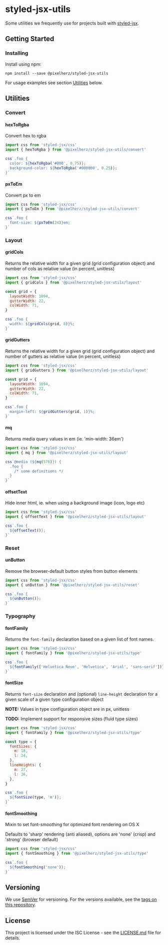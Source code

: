 # styled-jsx-utils

Some utilities we frequently use for projects built with [styled-jsx](https://github.com/zeit/styled-jsx).


## Getting Started

### Installing

Install using npm:

```
npm install --save @pixelherz/styled-jsx-utils
```

For usage examples see section [Utilities](#utilities) below. 


## Utilities

### Convert

#### hexToRgba

Convert hex to rgba

```js
import css from 'styled-jsx/css'
import { hexToRgba } from '@pixelherz/styled-jsx-utils/convert'

css`.foo { 
  color: ${hexToRgba('#000', 0.75)};
  background-color: ${hexToRgba('#000000', 0.25)};
}`
```

#### pxToEm

Convert px to em

```js
import css from 'styled-jsx/css'
import { pxToEm } from '@pixelherz/styled-jsx-utils/convert'

css`.foo { 
  font-size: ${pxToEm(24)}em;
}`
```

### Layout

#### gridCols

Returns the relative width for a given grid (grid configuration object) and number of cols as relative value (in percent, unitless)

```js
import css from 'styled-jsx/css'
import { gridCols } from '@pixelherz/styled-jsx-utils/layout'

const grid = {
  layoutWidth: 1094,
  gutterWidth: 22,
  colWidth: 71,
}

css`.foo {
  width: ${gridCols(grid, 8)}%;
}`
```

#### gridGutters

Returns the relative width for a given grid (grid configuration object) and number of gutters as relative value (in percent, unitless)

```js
import css from 'styled-jsx/css'
import { gridGutters } from '@pixelherz/styled-jsx-utils/layout'

const grid = {
  layoutWidth: 1094,
  gutterWidth: 22,
  colWidth: 71,
}

css`.foo {
  margin-left: ${gridGutters(grid, 1)}%;
}`
```

#### mq

Returns media query values in em (ie. 'min-width: 36em')

```js
import css from 'styled-jsx/css'
import { mq } from '@pixelherz/styled-jsx-utils/layout'

css`@media (${mq(576)}) {
  .foo {
    /* some definitions */
  }
}`
```

#### offsetText 

Hide inner html, ie. when using a background image (icon, logo etc)

```js
import css from 'styled-jsx/css'
import { offsetText } from '@pixelherz/styled-jsx-utils/layout'

css`.foo { 
  ${offsetText()};
}`
```

### Reset

#### unButton

Remove the browser-default button styles from button elements

```js
import css from 'styled-jsx/css'
import { unButton } from '@pixelherz/styled-jsx-utils/reset'

css`.foo { 
  ${unButton()};
}`
```

### Typography

#### fontFamily

Returns the `font-family` declaration based on a given list of font names.

```js
import css from 'styled-jsx/css'
import { fontFamily } from '@pixelherz/styled-jsx-utils/type'

css`.foo { 
  ${fontFamily(['Helvetica Neue', 'Helvetica', 'Arial', 'sans-serif'])};
}`
```

#### fontSize

Returns `font-size` declaration and (optional) `line-height` declaration for a given scale of a given type configuration object

**NOTE:** Values in type configuration object are in px, unitless 

**TODO:** Implement support for responsive sizes (fluid type sizes)

```js
import css from 'styled-jsx/css'
import { fontFamily } from '@pixelherz/styled-jsx-utils/type'

const type = {
  fontSizes: {
    m: 18,
    l: 24,
  },
  lineHeights: {
    m: 27,
    l: 36,
  },
}

css`.foo { 
  ${fontSize(type, 'm')};
}`
```

#### fontSmoothing

Mixin to set font-smoothing for optimized font rendering on OS X

Defaults to 'sharp' rendering (anti aliased), options are 'none' (crisp) and 'strong' (browser default)

```js
import css from 'styled-jsx/css'
import { fontSmoothing } from '@pixelherz/styled-jsx-utils/type'

css`.foo { 
  ${fontSmoothing('none')};
}`
```


## Versioning

We use [SemVer](http://semver.org/) for versioning. For the versions available, see the [tags on this repository](https://github.com/Pixelherz/styled-jsx-utils/tags). 


## License

This project is licensed under the ISC License - see the [LICENSE.md](LICENSE.md) file for details.
